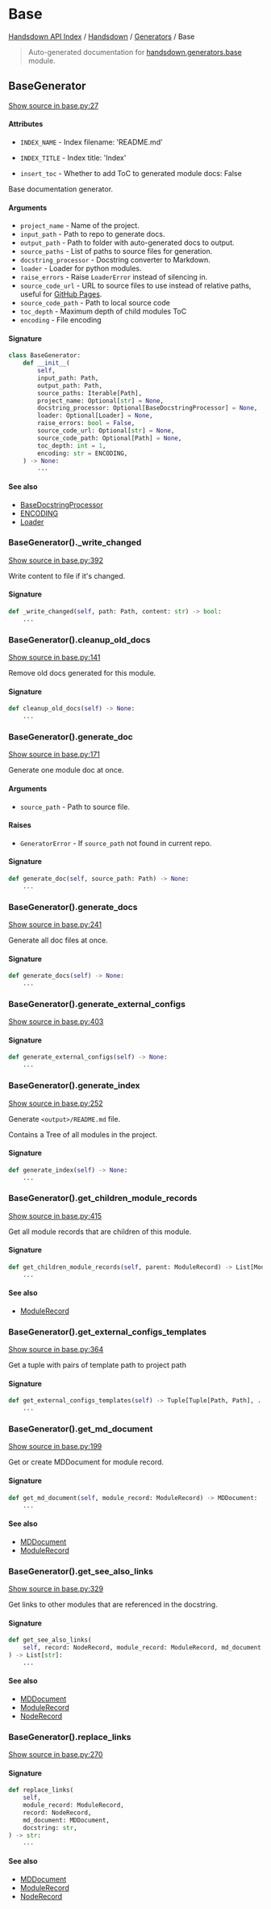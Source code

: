 # Base

[Handsdown API Index](../../README.md#handsdown-api-index) / [Handsdown](../index.md#handsdown) / [Generators](./index.md#generators) / Base

> Auto-generated documentation for [handsdown.generators.base](https://github.com/vemel/handsdown/blob/main/handsdown/generators/base.py) module.

## BaseGenerator

[Show source in base.py:27](https://github.com/vemel/handsdown/blob/main/handsdown/generators/base.py#L27)

#### Attributes

- `INDEX_NAME` - Index filename: 'README.md'

- `INDEX_TITLE` - Index title: 'Index'

- `insert_toc` - Whether to add ToC to generated module docs: False


Base documentation generator.

#### Arguments

- `project_name` - Name of the project.
- `input_path` - Path to repo to generate docs.
- `output_path` - Path to folder with auto-generated docs to output.
- `source_paths` - List of paths to source files for generation.
- `docstring_processor` - Docstring converter to Markdown.
- `loader` - Loader for python modules.
- `raise_errors` - Raise `LoaderError` instead of silencing in.
- `source_code_url` - URL to source files to use instead of relative paths,
    useful for [GitHub Pages](https://pages.github.com/).
- `source_code_path` - Path to local source code
- `toc_depth` - Maximum depth of child modules ToC
- `encoding` - File encoding

#### Signature

```python
class BaseGenerator:
    def __init__(
        self,
        input_path: Path,
        output_path: Path,
        source_paths: Iterable[Path],
        project_name: Optional[str] = None,
        docstring_processor: Optional[BaseDocstringProcessor] = None,
        loader: Optional[Loader] = None,
        raise_errors: bool = False,
        source_code_url: Optional[str] = None,
        source_code_path: Optional[Path] = None,
        toc_depth: int = 1,
        encoding: str = ENCODING,
    ) -> None:
        ...
```

#### See also

- [BaseDocstringProcessor](../processors/base.md#basedocstringprocessor)
- [ENCODING](../constants.md#encoding)
- [Loader](../loader.md#loader)

### BaseGenerator()._write_changed

[Show source in base.py:392](https://github.com/vemel/handsdown/blob/main/handsdown/generators/base.py#L392)

Write content to file if it's changed.

#### Signature

```python
def _write_changed(self, path: Path, content: str) -> bool:
    ...
```

### BaseGenerator().cleanup_old_docs

[Show source in base.py:141](https://github.com/vemel/handsdown/blob/main/handsdown/generators/base.py#L141)

Remove old docs generated for this module.

#### Signature

```python
def cleanup_old_docs(self) -> None:
    ...
```

### BaseGenerator().generate_doc

[Show source in base.py:171](https://github.com/vemel/handsdown/blob/main/handsdown/generators/base.py#L171)

Generate one module doc at once.

#### Arguments

- `source_path` - Path to source file.

#### Raises

- `GeneratorError` - If `source_path` not found in current repo.

#### Signature

```python
def generate_doc(self, source_path: Path) -> None:
    ...
```

### BaseGenerator().generate_docs

[Show source in base.py:241](https://github.com/vemel/handsdown/blob/main/handsdown/generators/base.py#L241)

Generate all doc files at once.

#### Signature

```python
def generate_docs(self) -> None:
    ...
```

### BaseGenerator().generate_external_configs

[Show source in base.py:403](https://github.com/vemel/handsdown/blob/main/handsdown/generators/base.py#L403)

#### Signature

```python
def generate_external_configs(self) -> None:
    ...
```

### BaseGenerator().generate_index

[Show source in base.py:252](https://github.com/vemel/handsdown/blob/main/handsdown/generators/base.py#L252)

Generate `<output>/README.md` file.

Contains a Tree of all modules in the project.

#### Signature

```python
def generate_index(self) -> None:
    ...
```

### BaseGenerator().get_children_module_records

[Show source in base.py:415](https://github.com/vemel/handsdown/blob/main/handsdown/generators/base.py#L415)

Get all module records that are children of this module.

#### Signature

```python
def get_children_module_records(self, parent: ModuleRecord) -> List[ModuleRecord]:
    ...
```

#### See also

- [ModuleRecord](../ast_parser/node_records/module_record.md#modulerecord)

### BaseGenerator().get_external_configs_templates

[Show source in base.py:364](https://github.com/vemel/handsdown/blob/main/handsdown/generators/base.py#L364)

Get a tuple with pairs of template path to project path

#### Signature

```python
def get_external_configs_templates(self) -> Tuple[Tuple[Path, Path], ...]:
    ...
```

### BaseGenerator().get_md_document

[Show source in base.py:199](https://github.com/vemel/handsdown/blob/main/handsdown/generators/base.py#L199)

Get or create MDDocument for module record.

#### Signature

```python
def get_md_document(self, module_record: ModuleRecord) -> MDDocument:
    ...
```

#### See also

- [MDDocument](../md_document.md#mddocument)
- [ModuleRecord](../ast_parser/node_records/module_record.md#modulerecord)

### BaseGenerator().get_see_also_links

[Show source in base.py:329](https://github.com/vemel/handsdown/blob/main/handsdown/generators/base.py#L329)

Get links to other modules that are referenced in the docstring.

#### Signature

```python
def get_see_also_links(
    self, record: NodeRecord, module_record: ModuleRecord, md_document: MDDocument
) -> List[str]:
    ...
```

#### See also

- [MDDocument](../md_document.md#mddocument)
- [ModuleRecord](../ast_parser/node_records/module_record.md#modulerecord)
- [NodeRecord](../ast_parser/node_records/node_record.md#noderecord)

### BaseGenerator().replace_links

[Show source in base.py:270](https://github.com/vemel/handsdown/blob/main/handsdown/generators/base.py#L270)

#### Signature

```python
def replace_links(
    self,
    module_record: ModuleRecord,
    record: NodeRecord,
    md_document: MDDocument,
    docstring: str,
) -> str:
    ...
```

#### See also

- [MDDocument](../md_document.md#mddocument)
- [ModuleRecord](../ast_parser/node_records/module_record.md#modulerecord)
- [NodeRecord](../ast_parser/node_records/node_record.md#noderecord)
